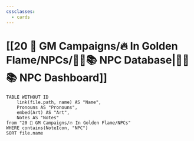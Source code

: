 ```yaml
---
cssclasses:
  - cards
---
```



# [[20 🌟 GM Campaigns/🔥 In Golden Flame/NPCs/👨‍🌾📚 NPC Database|👨‍🌾📚 NPC Dashboard]]
```dataview
TABLE WITHOUT ID 
	link(file.path, name) AS "Name", 
	Pronouns AS "Pronouns",
	embed(Art) AS "Art",
	Notes AS "Notes"
from "20 🌟 GM Campaigns/🔥 In Golden Flame/NPCs"
WHERE contains(NoteIcon, "NPC")
SORT file.name
```
